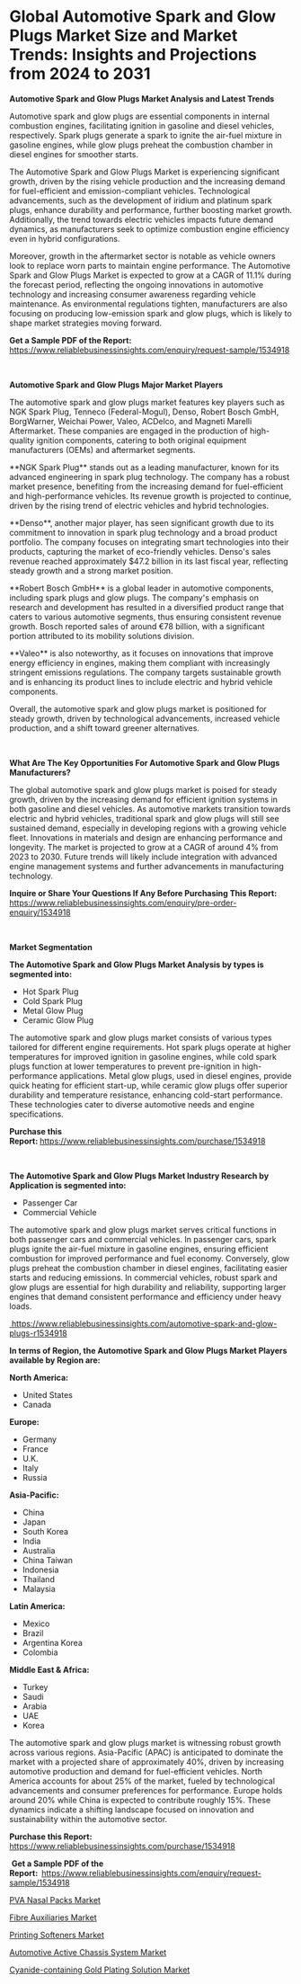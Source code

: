 <p><h1>Global Automotive Spark and Glow Plugs Market Size and Market Trends: Insights and Projections from 2024 to 2031</h1></p><p><strong>Automotive Spark and Glow Plugs Market Analysis and Latest Trends</strong></p>
<p><p>Automotive spark and glow plugs are essential components in internal combustion engines, facilitating ignition in gasoline and diesel vehicles, respectively. Spark plugs generate a spark to ignite the air-fuel mixture in gasoline engines, while glow plugs preheat the combustion chamber in diesel engines for smoother starts.</p><p>The Automotive Spark and Glow Plugs Market is experiencing significant growth, driven by the rising vehicle production and the increasing demand for fuel-efficient and emission-compliant vehicles. Technological advancements, such as the development of iridium and platinum spark plugs, enhance durability and performance, further boosting market growth. Additionally, the trend towards electric vehicles impacts future demand dynamics, as manufacturers seek to optimize combustion engine efficiency even in hybrid configurations.</p><p>Moreover, growth in the aftermarket sector is notable as vehicle owners look to replace worn parts to maintain engine performance. The Automotive Spark and Glow Plugs Market is expected to grow at a CAGR of 11.1% during the forecast period, reflecting the ongoing innovations in automotive technology and increasing consumer awareness regarding vehicle maintenance. As environmental regulations tighten, manufacturers are also focusing on producing low-emission spark and glow plugs, which is likely to shape market strategies moving forward.</p></p>
<p><strong>Get a Sample PDF of the Report:&nbsp;</strong> <a href="https://www.reliablebusinessinsights.com/enquiry/request-sample/1534918?utm_campaign=1727&utm_medium=2&utm_source=Github&utm_content=ia&utm_term=02112024&utm_id=automotive-spark-and-glow-plugs">https://www.reliablebusinessinsights.com/enquiry/request-sample/1534918</a></p>
<p>&nbsp;</p>
<p><strong>Automotive Spark and Glow Plugs Major Market Players</strong></p>
<p><p>The automotive spark and glow plugs market features key players such as NGK Spark Plug, Tenneco (Federal-Mogul), Denso, Robert Bosch GmbH, BorgWarner, Weichai Power, Valeo, ACDelco, and Magneti Marelli Aftermarket. These companies are engaged in the production of high-quality ignition components, catering to both original equipment manufacturers (OEMs) and aftermarket segments.</p><p>**NGK Spark Plug** stands out as a leading manufacturer, known for its advanced engineering in spark plug technology. The company has a robust market presence, benefiting from the increasing demand for fuel-efficient and high-performance vehicles. Its revenue growth is projected to continue, driven by the rising trend of electric vehicles and hybrid technologies.</p><p>**Denso**, another major player, has seen significant growth due to its commitment to innovation in spark plug technology and a broad product portfolio. The company focuses on integrating smart technologies into their products, capturing the market of eco-friendly vehicles. Denso's sales revenue reached approximately $47.2 billion in its last fiscal year, reflecting steady growth and a strong market position.</p><p>**Robert Bosch GmbH** is a global leader in automotive components, including spark plugs and glow plugs. The company's emphasis on research and development has resulted in a diversified product range that caters to various automotive segments, thus ensuring consistent revenue growth. Bosch reported sales of around €78 billion, with a significant portion attributed to its mobility solutions division.</p><p>**Valeo** is also noteworthy, as it focuses on innovations that improve energy efficiency in engines, making them compliant with increasingly stringent emissions regulations. The company targets sustainable growth and is enhancing its product lines to include electric and hybrid vehicle components.</p><p>Overall, the automotive spark and glow plugs market is positioned for steady growth, driven by technological advancements, increased vehicle production, and a shift toward greener alternatives.</p></p>
<p>&nbsp;</p>
<p><strong>What Are The Key Opportunities For Automotive Spark and Glow Plugs Manufacturers?</strong></p>
<p><p>The global automotive spark and glow plugs market is poised for steady growth, driven by the increasing demand for efficient ignition systems in both gasoline and diesel vehicles. As automotive markets transition towards electric and hybrid vehicles, traditional spark and glow plugs will still see sustained demand, especially in developing regions with a growing vehicle fleet. Innovations in materials and design are enhancing performance and longevity. The market is projected to grow at a CAGR of around 4% from 2023 to 2030. Future trends will likely include integration with advanced engine management systems and further advancements in manufacturing technology.</p></p>
<p><strong>Inquire or Share Your Questions If Any Before Purchasing This Report:</strong> <a href="https://www.reliablebusinessinsights.com/enquiry/pre-order-enquiry/1534918?utm_campaign=1727&utm_medium=2&utm_source=Github&utm_content=ia&utm_term=02112024&utm_id=automotive-spark-and-glow-plugs">https://www.reliablebusinessinsights.com/enquiry/pre-order-enquiry/1534918</a></p>
<p>&nbsp;</p>
<p><strong>Market Segmentation</strong></p>
<p><strong>The Automotive Spark and Glow Plugs Market Analysis by types is segmented into:</strong></p>
<p><ul><li>Hot Spark Plug</li><li>Cold Spark Plug</li><li>Metal Glow Plug</li><li>Ceramic Glow Plug</li></ul></p>
<p><p>The automotive spark and glow plugs market consists of various types tailored for different engine requirements. Hot spark plugs operate at higher temperatures for improved ignition in gasoline engines, while cold spark plugs function at lower temperatures to prevent pre-ignition in high-performance applications. Metal glow plugs, used in diesel engines, provide quick heating for efficient start-up, while ceramic glow plugs offer superior durability and temperature resistance, enhancing cold-start performance. These technologies cater to diverse automotive needs and engine specifications.</p></p>
<p><strong>Purchase this Report:&nbsp;</strong><a href="https://www.reliablebusinessinsights.com/purchase/1534918?utm_campaign=1727&utm_medium=2&utm_source=Github&utm_content=ia&utm_term=02112024&utm_id=automotive-spark-and-glow-plugs">https://www.reliablebusinessinsights.com/purchase/1534918</a></p>
<p>&nbsp;</p>
<p><strong>The Automotive Spark and Glow Plugs Market Industry Research by Application is segmented into:</strong></p>
<p><ul><li>Passenger Car</li><li>Commercial Vehicle</li></ul></p>
<p><p>The automotive spark and glow plugs market serves critical functions in both passenger cars and commercial vehicles. In passenger cars, spark plugs ignite the air-fuel mixture in gasoline engines, ensuring efficient combustion for improved performance and fuel economy. Conversely, glow plugs preheat the combustion chamber in diesel engines, facilitating easier starts and reducing emissions. In commercial vehicles, robust spark and glow plugs are essential for high durability and reliability, supporting larger engines that demand consistent performance and efficiency under heavy loads.</p></p>
<p><a href="https://www.reliablebusinessinsights.com/automotive-spark-and-glow-plugs-r1534918?utm_campaign=1727&utm_medium=2&utm_source=Github&utm_content=ia&utm_term=02112024&utm_id=automotive-spark-and-glow-plugs">&nbsp;https://www.reliablebusinessinsights.com/automotive-spark-and-glow-plugs-r1534918</a></p>
<p><strong>In terms of Region, the Automotive Spark and Glow Plugs Market Players available by Region are:</strong></p>
<p>
    <p> <strong> North America: </strong>
        <ul>
            <li>United States</li>
            <li>Canada</li>
        </ul>
        </p> 
    <p> <strong> Europe: </strong>
        <ul>
            <li>Germany</li>
            <li>France</li>
            <li>U.K.</li>
            <li>Italy</li>
            <li>Russia</li>
        </ul>
        </p> 
    <p> <strong> Asia-Pacific: </strong>
        <ul>
            <li>China</li>
            <li>Japan</li>
            <li>South Korea</li>
            <li>India</li>
            <li>Australia</li>
            <li>China Taiwan</li>
            <li>Indonesia</li>
            <li>Thailand</li>
            <li>Malaysia</li>
        </ul>
        </p> 
    <p> <strong> Latin America: </strong>
        <ul>
            <li>Mexico</li>
            <li>Brazil</li>
            <li>Argentina Korea</li>
            <li>Colombia</li>
        </ul>
        </p> 
    <p> <strong> Middle East & Africa: </strong>
        <ul>
            <li>Turkey</li>
            <li>Saudi</li>
            <li>Arabia</li>
            <li>UAE</li>
            <li>Korea</li>
        </ul>
    </p>
    </p>
<p><p>The automotive spark and glow plugs market is witnessing robust growth across various regions. Asia-Pacific (APAC) is anticipated to dominate the market with a projected share of approximately 40%, driven by increasing automotive production and demand for fuel-efficient vehicles. North America accounts for about 25% of the market, fueled by technological advancements and consumer preferences for performance. Europe holds around 20% while China is expected to contribute roughly 15%. These dynamics indicate a shifting landscape focused on innovation and sustainability within the automotive sector.</p></p>
<p><strong>Purchase this Report: </strong><a href="https://www.reliablebusinessinsights.com/purchase/1534918?utm_campaign=1727&utm_medium=2&utm_source=Github&utm_content=ia&utm_term=02112024&utm_id=automotive-spark-and-glow-plugs">https://www.reliablebusinessinsights.com/purchase/1534918</a></p>
<p>&nbsp;<strong>Get a Sample PDF of the Report:&nbsp;&nbsp;</strong><a href="https://www.reliablebusinessinsights.com/enquiry/request-sample/1534918?utm_campaign=1727&utm_medium=2&utm_source=Github&utm_content=ia&utm_term=02112024&utm_id=automotive-spark-and-glow-plugs">https://www.reliablebusinessinsights.com/enquiry/request-sample/1534918</a></p>
<p><strong></strong></p>
<p><p><a href="https://www.linkedin.com/pulse/in-depth-analysis-global-pva-nasal-packs-market-scope-its-wtqrc?utm_campaign=1727&utm_medium=2&utm_source=Github&utm_content=ia&utm_term=02112024&utm_id=automotive-spark-and-glow-plugs">PVA Nasal Packs Market</a></p><p><a href="https://www.linkedin.com/pulse/driving-forces-global-fibre-auxiliaries-market-trends-applications-1kpjc?utm_campaign=1727&utm_medium=2&utm_source=Github&utm_content=ia&utm_term=02112024&utm_id=automotive-spark-and-glow-plugs">Fibre Auxiliaries Market</a></p><p><a href="https://www.linkedin.com/pulse/global-perspectives-printing-softeners-market-trends-pug3c?utm_campaign=1727&utm_medium=2&utm_source=Github&utm_content=ia&utm_term=02112024&utm_id=automotive-spark-and-glow-plugs">Printing Softeners Market</a></p><p><a href="https://github.com/RunaHaque64/Market-Research-Report-List-1/blob/main/automotive-active-chassis-system-market.md?utm_campaign=1727&utm_medium=2&utm_source=Github&utm_content=ia&utm_term=02112024&utm_id=automotive-spark-and-glow-plugs">Automotive Active Chassis System Market</a></p><p><a href="https://www.linkedin.com/pulse/global-perspectives-cyanide-containing-gold-plating-7x0fc?utm_campaign=1727&utm_medium=2&utm_source=Github&utm_content=ia&utm_term=02112024&utm_id=automotive-spark-and-glow-plugs">Cyanide-containing Gold Plating Solution Market</a></p></p>